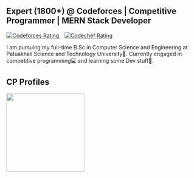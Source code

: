 ## Expert (1800+) @ Codeforces | Competitive Programmer | MERN Stack Developer
<p align="left">
  <a href="https://codeforces.com/profile/The_crawler">
    <img src="https://codeforces-readme-stats.vercel.app/api/badge?username=The_crawler" alt="Codeforces Rating" />
  </a>
  <a href="https://www.codechef.com/users/the_crawler" style="margin-left: 10px">
    <img src="https://cp-logo.vercel.app/codechef/the_crawler" alt="Codechef Rating" />
  </a>
</p>
<p>
  I am pursuing my full-time B.Sc in Computer Science and Engineering at Patuakhali Science and Technology University🏫. Currently engaged in competitive programming💻 and learning some Dev stuff🚀.
</p>


## CP Profiles
<p float="left">
<a href="https://codeforces.com/profile/The_crawler">
<img height="205em" src="https://codeforces-readme-stats.vercel.app/api/card?username=The_crawler&force_username=true" /> 
</a>
</p>

